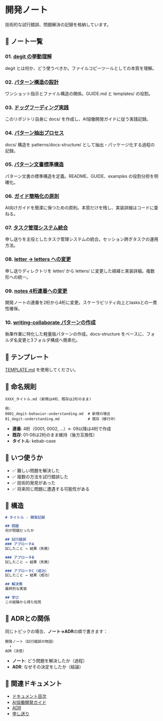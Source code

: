 # 開発ノート

技術的な試行錯誤、問題解決の記録を格納しています。

## 📄 ノート一覧

### 01. [degit の挙動理解](./01_degit-understanding.md)
degit とは何か、どう使うべきか。ファイルコピーツールとしての本質を理解。

### 02. [パターン構造の設計](./02_pattern-structure-design.md)
ワンショット指示とファイル構造の関係。GUIDE.md と templates/ の役割。

### 03. [ドッグフーディング実践](./03_repository-dogfooding.md)
このリポジトリ自身に docs/ を作成し、AI協働開発ガイドに従う実践記録。

### 04. [パターン抽出プロセス](./04_pattern-extraction-process.md)
docs/ 構造を patterns/docs-structure/ として抽出・パッケージ化する過程の記録。

### 05. [パターン文書標準構造](./05_pattern-docs-standard-structure.md)
パターン文書の標準構造を定義。README、GUIDE、examples の役割分担を明確化。

### 06. [ガイド簡略化の原則](./06_guide-simplification-principles.md)
AI向けガイドを簡潔に保つための原則。本質だけを残し、実装詳細はコードに委ねる。

### 07. [タスク管理システム統合](./07_task-system-integration.md)
申し送りを主役としたタスク管理システムの統合。セッション跨ぎタスクの運用方法。

### 08. [letter → letters への変更](./08_letters-naming-change.md)
申し送りディレクトリを letter/ から letters/ に変更した経緯と実装詳細。複数形への統一。

### 09. [notes 4桁連番への変更](./09_notes-4digit-numbering-change.md)
開発ノートの連番を2桁から4桁に変更。スケーラビリティ向上とtasksとの一貫性確保。

### 10. [writing-collaborate パターンの作成](./10_writing-collaborate-pattern-creation.md)
執筆作業に特化した軽量版パターンの作成。docs-structure をベースに、フォルダ名変更と3フォルダ構成へ簡素化。

## 📝 テンプレート

[TEMPLATE.md](./TEMPLATE.md) を使用してください。

## 📂 命名規則

```
XXXX_タイトル.md (新規は4桁、既存は2桁のまま)

例:
0001_degit-behavior-understanding.md  # 新規の場合
01_degit-understanding.md             # 既存（移行中）
```

- **連番**: 4桁（0001, 0002, ...）← 09以降は4桁で作成
- **既存**: 01-08は2桁のまま維持（後方互換性）
- **タイトル**: kebab-case

## 🎯 いつ使うか

- ✅ 難しい問題を解決した
- ✅ 複数の方法を試行錯誤した
- ✅ 技術的発見があった
- ✅ 将来同じ問題に遭遇する可能性がある

## 📖 構造

```markdown
# タイトル - 開発記録

## 問題
何が問題だったか

## 試行錯誤
### アプローチA
試したこと → 結果（失敗）

### アプローチB
試したこと → 結果（失敗）

### アプローチC（成功）
試したこと → 結果（成功）

## 解決策
最終的な実装

## 学び
この経験から得た知見
```

## 🔄 ADRとの関係

同じトピックの場合、**ノート→ADR**の順で書きます：

```
開発ノート（試行錯誤の物語）
  ↓
ADR（決意）
```

- **ノート**: どう問題を解決したか（過程）
- **ADR**: なぜその決定をしたか（結論）

## 🔗 関連ドキュメント

- [ドキュメント目次](../README.md)
- [AI協働開発ガイド](../ai-collaboration/)
- [ADR](../architecture/decisions/)
- [申し送り](../letters/)
